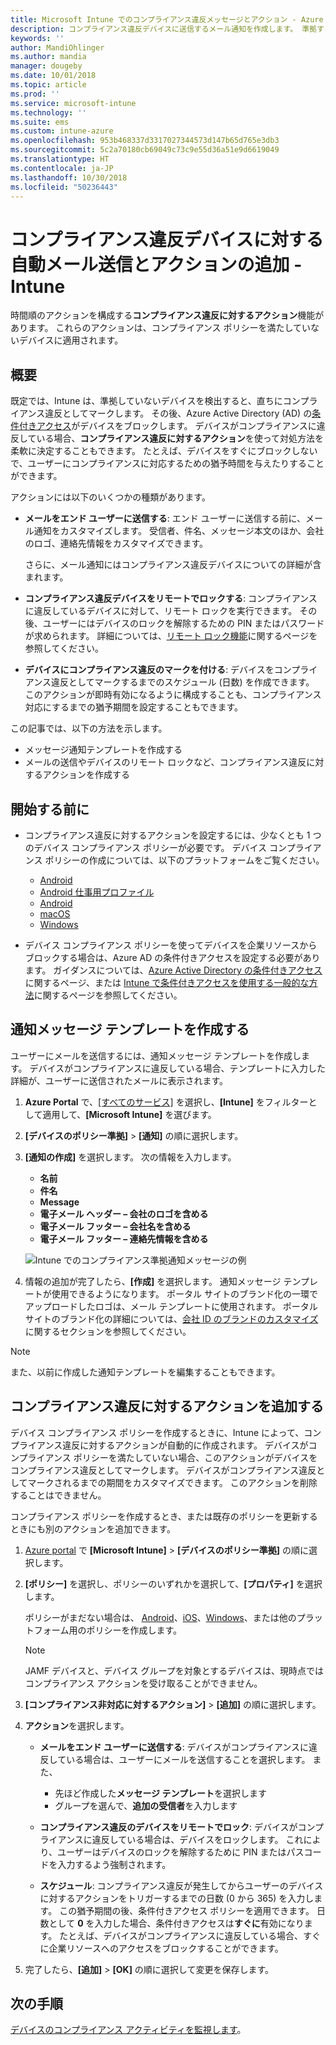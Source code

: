 ```yaml
---
title: Microsoft Intune でのコンプライアンス違反メッセージとアクション - Azure | Microsoft Docs
description: コンプライアンス違反デバイスに送信するメール通知を作成します。 準拠するまでの猶予期間の追加や、デバイスが準拠するまでアクセスをブロックするスケジュールの作成など、デバイスがコンプライアンス違反としてマークされた後のアクションを追加します。 これらの作業は、Azure で Microsoft Intune を使って行います。
keywords: ''
author: MandiOhlinger
ms.author: mandia
manager: dougeby
ms.date: 10/01/2018
ms.topic: article
ms.prod: ''
ms.service: microsoft-intune
ms.technology: ''
ms.suite: ems
ms.custom: intune-azure
ms.openlocfilehash: 953b468337d3317027344573d147b65d765e3db3
ms.sourcegitcommit: 5c2a70180cb69049c73c9e55d36a51e9d6619049
ms.translationtype: HT
ms.contentlocale: ja-JP
ms.lasthandoff: 10/30/2018
ms.locfileid: "50236443"
---
```

# <a name="automate-email-and-add-actions-for-noncompliant-devices---intune"></a>コンプライアンス違反デバイスに対する自動メール送信とアクションの追加 - Intune

時間順のアクションを構成する**コンプライアンス違反に対するアクション**機能があります。 これらのアクションは、コンプライアンス ポリシーを満たしていないデバイスに適用されます。 

## <a name="overview"></a>概要
既定では、Intune は、準拠していないデバイスを検出すると、直ちにコンプライアンス違反としてマークします。 その後、Azure Active Directory (AD) の[条件付きアクセス](https://docs.microsoft.com/azure/active-directory/active-directory-conditional-access-azure-portal)がデバイスをブロックします。 デバイスがコンプライアンスに違反している場合、**コンプライアンス違反に対するアクション**を使って対処方法を柔軟に決定することもできます。 たとえば、デバイスをすぐにブロックしないで、ユーザーにコンプライアンスに対応するための猶予時間を与えたりすることができます。

アクションには以下のいくつかの種類があります。

- **メールをエンド ユーザーに送信する**: エンド ユーザーに送信する前に、メール通知をカスタマイズします。 受信者、件名、メッセージ本文のほか、会社のロゴ、連絡先情報をカスタマイズできます。

    さらに、メール通知にはコンプライアンス違反デバイスについての詳細が含まれます。

- **コンプライアンス違反デバイスをリモートでロックする**: コンプライアンスに違反しているデバイスに対して、リモート ロックを実行できます。 その後、ユーザーにはデバイスのロックを解除するための PIN またはパスワードが求められます。 詳細については、[リモート ロック機能](device-remote-lock.md)に関するページを参照してください。 

- **デバイスにコンプライアンス違反のマークを付ける**: デバイスをコンプライアンス違反としてマークするまでのスケジュール (日数) を作成できます。 このアクションが即時有効になるように構成することも、コンプライアンス対応にするまでの猶予期間を設定することもできます。

この記事では、以下の方法を示します。

- メッセージ通知テンプレートを作成する
- メールの送信やデバイスのリモート ロックなど、コンプライアンス違反に対するアクションを作成する


## <a name="before-you-begin"></a>開始する前に

- コンプライアンス違反に対するアクションを設定するには、少なくとも 1 つのデバイス コンプライアンス ポリシーが必要です。 デバイス コンプライアンス ポリシーの作成については、以下のプラットフォームをご覧ください。

  - [Android](compliance-policy-create-android.md)
  - [Android 仕事用プロファイル](compliance-policy-create-android-for-work.md)
  - [Android](compliance-policy-create-ios.md)
  - [macOS](compliance-policy-create-mac-os.md)
  - [Windows](compliance-policy-create-windows.md)

- デバイス コンプライアンス ポリシーを使ってデバイスを企業リソースからブロックする場合は、Azure AD の条件付きアクセスを設定する必要があります。 ガイダンスについては、[Azure Active Directory の条件付きアクセス](https://docs.microsoft.com/azure/active-directory/active-directory-conditional-access-azure-portal)に関するページ、または [Intune で条件付きアクセスを使用する一般的な方法](conditional-access-intune-common-ways-use.md)に関するページを参照してください。

## <a name="create-a-notification-message-template"></a>通知メッセージ テンプレートを作成する

ユーザーにメールを送信するには、通知メッセージ テンプレートを作成します。 デバイスがコンプライアンスに違反している場合、テンプレートに入力した詳細が、ユーザーに送信されたメールに表示されます。

1. **Azure Portal** で、[[すべてのサービス]](https://portal.azure.com) を選択し、**[Intune]** をフィルターとして適用して、**[Microsoft Intune]** を選びます。
2. **[デバイスのポリシー準拠]** > **[通知]** の順に選択します。
3. **[通知の作成]** を選択します。 次の情報を入力します。

   - **名前**
   - **件名**
   - **Message**
   - **電子メール ヘッダー – 会社のロゴを含める**
   - **電子メール フッター – 会社名を含める**
   - **電子メール フッター – 連絡先情報を含める**

   ![Intune でのコンプライアンス準拠通知メッセージの例](./media/actionsfornoncompliance-1.PNG)

4. 情報の追加が完了したら、**[作成]** を選択します。 通知メッセージ テンプレートが使用できるようになります。 ポータル サイトのブランド化の一環でアップロードしたロゴは、メール テンプレートに使用されます。 ポータル サイトのブランド化の詳細については、[会社 ID のブランドのカスタマイズ](company-portal-app.md#company-identity-branding-customization)に関するセクションを参照してください。  

> [!NOTE]
> また、以前に作成した通知テンプレートを編集することもできます。

## <a name="add-actions-for-noncompliance"></a>コンプライアンス違反に対するアクションを追加する

デバイス コンプライアンス ポリシーを作成するときに、Intune によって、コンプライアンス違反に対するアクションが自動的に作成されます。 デバイスがコンプライアンス ポリシーを満たしていない場合、このアクションがデバイスをコンプライアンス違反としてマークします。 デバイスがコンプライアンス違反としてマークされるまでの期間をカスタマイズできます。 このアクションを削除することはできません。

コンプライアンス ポリシーを作成するとき、または既存のポリシーを更新するときにも別のアクションを追加できます。 

1. [Azure portal](https://portal.azure.com) で **[Microsoft Intune]** > **[デバイスのポリシー準拠]** の順に選択します。
2. **[ポリシー]** を選択し、ポリシーのいずれかを選択して、**[プロパティ]** を選択します。 

    ポリシーがまだない場合は、 [Android](compliance-policy-create-android.md)、[iOS](compliance-policy-create-ios.md)、[Windows](compliance-policy-create-windows.md)、または他のプラットフォーム用のポリシーを作成します。
  
    > [!NOTE]
    > JAMF デバイスと、デバイス グループを対象とするデバイスは、現時点ではコンプライアンス アクションを受け取ることができません。

3. **[コンプライアンス非対応に対するアクション]** > **[追加]** の順に選択します。
4. **アクション**を選択します。 

    - **メールをエンド ユーザーに送信する**: デバイスがコンプライアンスに違反している場合は、ユーザーにメールを送信することを選択します。 また、 
    
         - 先ほど作成した**メッセージ テンプレート**を選択します
         - グループを選んで、**追加の受信者**を入力します
    
    - **コンプライアンス違反のデバイスをリモートでロック**: デバイスがコンプライアンスに違反している場合は、デバイスをロックします。 これにより、ユーザーはデバイスのロックを解除するために PIN またはパスコードを入力するよう強制されます。 
    
    - **スケジュール**: コンプライアンス違反が発生してからユーザーのデバイスに対するアクションをトリガーするまでの日数 (0 から 365) を入力します。 この猶予期間の後、条件付きアクセス ポリシーを適用できます。 日数として **0** を入力した場合、条件付きアクセスは**すぐに**有効になります。 たとえば、デバイスがコンプライアンスに違反している場合、すぐに企業リソースへのアクセスをブロックすることができます。

5. 完了したら、**[追加]** > **[OK]** の順に選択して変更を保存します。

## <a name="next-steps"></a>次の手順
[デバイスのコンプライアンス アクティビティを監視します](device-compliance-monitor.md)。
